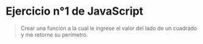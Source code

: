 # Ejercicio n°1 de JavaScript
> Crear una función a la cual le ingrese el valor del lado de un cuadrado y me retorne su
> perímetro.


